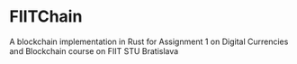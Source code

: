 # FIITChain

A blockchain implementation in Rust for Assignment 1 on Digital Currencies and
Blockchain course on FIIT STU Bratislava
